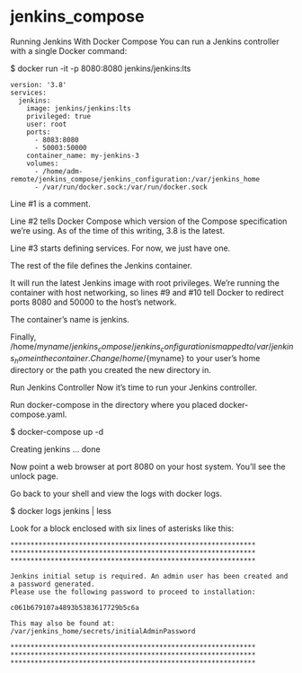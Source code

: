 # jenkins_compose
Running Jenkins With Docker Compose
You can run a Jenkins controller with a single Docker command:

$ docker run -it -p 8080:8080 jenkins/jenkins:lts


```
version: '3.8'
services:
  jenkins:
    image: jenkins/jenkins:lts
    privileged: true
    user: root
    ports:
      - 8083:8080
      - 50003:50000
    container_name: my-jenkins-3
    volumes:
      - /home/adm-remote/jenkins_compose/jenkins_configuration:/var/jenkins_home
      - /var/run/docker.sock:/var/run/docker.sock
```
Line #1 is a comment.

Line #2 tells Docker Compose which version of the Compose specification we’re using. As of the time of this writing, 3.8 is the latest.

Line #3 starts defining services. For now, we just have one. 

The rest of the file defines the Jenkins container. 

It will run the latest Jenkins image with root privileges. We’re running the container with host networking, so lines #9 and #10 tell Docker to redirect ports 8080 and 50000 to the host’s network. 

The container’s name is jenkins.

Finally, /home/${myname}/jenkins_compose/jenkins_configuration is mapped to /var/jenkins_home in the container. Change /home/${myname} to your user’s home directory or the path you created the new directory in.




Run Jenkins Controller
Now it’s time to run your Jenkins controller. 

Run docker-compose in the directory where you placed docker-compose.yaml.

$ docker-compose up -d

Creating jenkins … done

Now point a web browser at port 8080 on your host system. You’ll see the unlock page.

Go back to your shell and view the logs with docker logs.

$ docker logs jenkins | less

Look for a block enclosed with six lines of asterisks like this:

```
*************************************************************
*************************************************************
*************************************************************
 
Jenkins initial setup is required. An admin user has been created and a password generated.
Please use the following password to proceed to installation:
 
c061b679107a4893b5383617729b5c6a
 
This may also be found at: /var/jenkins_home/secrets/initialAdminPassword
 
*************************************************************
*************************************************************
*************************************************************
```


